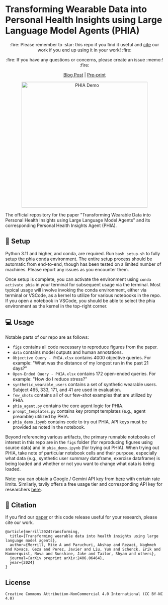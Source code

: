 # Transforming Wearable Data into Personal Health Insights using Large Language Model Agents (PHIA)

<p align="center">
:fire: Please remember to :star: this repo if you find it useful and <a href="https://github.com/yahskapar/PHIA#scroll-citation">cite</a> our work if you end up using it in your work! :fire:
</p>
<p align="center">
:fire: If you have any questions or concerns, please create an issue :memo:! :fire:
</p>

<p align="center">
<a href="https://research.google/blog/advancing-personal-health-and-wellness-insights-with-ai/">Blog Post</a> | <a href="https://arxiv.org/abs/2406.06464">Pre-print</a>
</p>

<p align="center">
  <img src="teaser.gif" alt="PHIA Demo" width="400">
</p>

The official repository for the paper "Transforming Wearable Data into Personal Health Insights using Large Language Model Agents" and its corresponding Personal Health Insights Agent (PHIA).

## :wrench: Setup

Python 3.11 and higher, and conda, are required. Run `bash setup.sh` to fully setup the phia conda environment. The entire setup process should be automatic from end-to-end, though has been tested on a limited number of machines. Please report any issues as you encounter them.

Once setup is complete, you can activate the environment using `conda activate phia` in your terminal for subsequent usage via the terminal. Most typical usage will involve invoking the conda environment, either via terminal or VSCode, as a kernel to utilize for various notebooks in the repo. If you open a notebook in VSCode, you should be able to select the phia environment as the kernel in the top-right corner.

## :computer: Usage

Notable parts of our repo are as follows:
- `figs` contains all code necessary to reproduce figures from the paper.
- `data` contains model outputs and human annotations.
- `Objective Query - PHIA.xlsx` contains 4000 objective queries. For example: "What was the distance of my longest run in the past 21 days?"
- `Open-Ended Query - PHIA.xlsx` contains 172 open-ended queries. For example: "How do I reduce stress?"
- `synthetic_wearable_users` contains a set of synthetic wearable users. Subject 465, 333, 171, and 41 are used in evaluation.
- `few_shots` contains all of our few-shot examples that are utilized by PHIA.
- `phia_agent.py` contains the core agent logic for PHIA.
- `prompt_templates.py` contains key prompt templates (e.g., agent preamble) utilized by PHIA.
- `phia_demo.ipynb` contains code to try out PHIA. API keys must be provided as noted in the notebook.

Beyond referencing various artifacts, the primary runnable notebooks of interest in this repo are in the `figs` folder (for reproducing figures using source data) and in `phia_demo.ipynb` (for trying out PHIA). When trying out PHIA, take note of particular notebook cells and their purpose, especially what data (e.g., synthetic user summary dataframe, exercise dataframe) is being loaded and whether or not you want to change what data is being loaded.

Note: you can obtain a Google / Gemini API key from [here](https://aistudio.google.com) with certain rate limits. Similarly, tavily offers a free usage tier and corresponding API key for researchers [here](https://www.tavily.com/#pricing).

## :scroll: Citation
If you find our [paper](https://arxiv.org/abs/2406.06464) or this code release useful for your research, please cite our work.

```
@article{merrill2024transforming,
  title={Transforming wearable data into health insights using large language model agents},
  author={Merrill, Mike A and Paruchuri, Akshay and Rezaei, Naghmeh and Kovacs, Geza and Perez, Javier and Liu, Yun and Schenck, Erik and Hammerquist, Nova and Sunshine, Jake and Tailor, Shyam and others},
  journal={arXiv preprint arXiv:2406.06464},
  year={2024}
}
```

## License
```
Creative Commons Attribution-NonCommercial 4.0 International (CC BY-NC 4.0)
```
